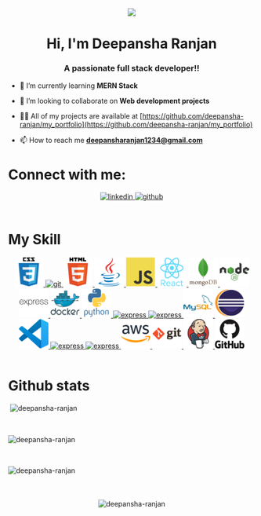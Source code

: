 <div align="center">
  <img src="https://camo.githubusercontent.com/b70081ec9c6d16a35bf18610619030bfc810cda3118051cf75ace93700e233c1/68747470733a2f2f63646e2e6472696262626c652e636f6d2f75736572732f313336343032392f73637265656e73686f74732f31363039333236382f6d656469612f36386538326137666234393034363134613930363664366235343063313462322e676966" align="center" height="" width="400" />
</div>

<h1 align="center">Hi, I'm Deepansha Ranjan</h1>
<h3 align="center">A passionate full stack developer!!</h3>

- 🌱 I’m currently learning **MERN Stack**

- 👯 I’m looking to collaborate on **Web development projects**

- 👨‍💻 All of my projects are available at [https://github.com/deepansha-ranjan/my_portfolio](https://github.com/deepansha-ranjan/my_portfolio)

- 📫 How to reach me **deepansharanjan1234@gmail.com**

# Connect with me:
<div align="center">
  <a href="https://linkedin.com/in/deepansha-ranjan-64a75124a" target="blank">
    <img src="https://img.shields.io/badge/linkedin-%231E77B5.svg?&style=for-the-badge&logo=linkedin&logoColor=white" alt="linkedin" height="30" style="margin-bottom: 6px;" />
  </a>
  <a href="https://github.com/deepansha-ranjan" target="blank">
    <img src="https://img.shields.io/badge/github-%2324292e.svg?&style=for-the-badge&logo=github&logoColor=white" alt="github" height="30" style="margin-bottom: 6px;" />
  </a>
</div>
<br/>

# My Skill
<div align="center"> 
  <a href="https://www.w3schools.com/css/" target="_blank" rel="noreferrer"> 
    <img src="https://raw.githubusercontent.com/devicons/devicon/master/icons/css3/css3-original-wordmark.svg" alt="css3" height="60"/> 
  </a> 
  <a href="https://git-scm.com/" target="_blank" rel="noreferrer"> 
    <img src="https://www.vectorlogo.zone/logos/git-scm/git-scm-icon.svg" alt="git" height="60"/> 
  </a> 
  <a href="https://www.w3.org/html/" target="_blank" rel="noreferrer"> 
    <img src="https://raw.githubusercontent.com/devicons/devicon/master/icons/html5/html5-original-wordmark.svg" alt="html5" height="60"/>
  </a>
  <a href="https://www.java.com" target="_blank" rel="noreferrer"> 
    <img src="https://raw.githubusercontent.com/devicons/devicon/master/icons/java/java-original.svg" alt="java" height="60"/>
  </a>
  <a href="https://developer.mozilla.org/en-US/docs/Web/JavaScript" target="_blank" rel="noreferrer"> 
    <img src="https://raw.githubusercontent.com/devicons/devicon/master/icons/javascript/javascript-original.svg" alt="javascript" height="60"/> 
  </a>
  <a href="https://reactjs.org/" target="_blank" rel="noreferrer"> 
    <img src="https://raw.githubusercontent.com/devicons/devicon/master/icons/react/react-original-wordmark.svg" alt="react" height="60"/> 
  </a> 
  <a href="https://www.mongodb.com/" target="_blank" rel="noreferrer">
    <img src="https://raw.githubusercontent.com/devicons/devicon/master/icons/mongodb/mongodb-original-wordmark.svg" alt="mongodb"height="60"/>
  </a> 
  <a href="https://nodejs.org" target="_blank" rel="noreferrer"> 
    <img src="https://raw.githubusercontent.com/devicons/devicon/master/icons/nodejs/nodejs-original-wordmark.svg" alt="nodejs" height="60"/>
  </a>
<!--    <a href="https://getbootstrap.com" target="_blank" rel="noreferrer">
     <img src="https://raw.githubusercontent.com/devicons/devicon/master/icons/bootstrap/bootstrap-plain-wordmark.svg" alt="bootstrap"  height="60"/> 
   </a> -->
  <a href="https://expressjs.com" target="_blank" rel="noreferrer">
    <img src="https://raw.githubusercontent.com/devicons/devicon/master/icons/express/express-original-wordmark.svg" alt="express" height="60"/> 
  </a> 
   <a href="https://expressjs.com" target="_blank" rel="noreferrer">
    <img src="https://raw.githubusercontent.com/devicons/devicon/master/icons/docker/docker-original-wordmark.svg" alt="express" height="60"/> 
  </a> 
   <a href="https://expressjs.com" target="_blank" rel="noreferrer">
    <img src="https://raw.githubusercontent.com/devicons/devicon/master/icons/python/python-original-wordmark.svg" alt="express" height="60"/> 
  </a> 
   <a href="https://expressjs.com" target="_blank" rel="noreferrer">
    <img src="https://upload.wikimedia.org/wikipedia/commons/7/73/Microsoft_Excel_2013-2019_logo.svg" alt="express" height="60"/> 
  </a> 
   <a href="https://expressjs.com" target="_blank" rel="noreferrer">
    <img src="https://upload.wikimedia.org/wikipedia/commons/c/cf/New_Power_BI_Logo.svg" alt="express" height="60"/> 
  </a> 
   <a href="https://expressjs.com" target="_blank" rel="noreferrer">
    <img src="https://raw.githubusercontent.com/devicons/devicon/master/icons/mysql/mysql-original-wordmark.svg" alt="express" height="60"/> 
  </a> 
   <a href="https://expressjs.com" target="_blank" rel="noreferrer">
    <img src="https://raw.githubusercontent.com/devicons/devicon/master/icons/eclipse/eclipse-original.svg" alt="express" height="60"/> 
  </a> 
   <a href="https://expressjs.com" target="_blank" rel="noreferrer">
    <img src="https://raw.githubusercontent.com/devicons/devicon/master/icons/vscode/vscode-original.svg" alt="express" height="60"/> 
  </a> 
   <a href="https://expressjs.com" target="_blank" rel="noreferrer">
    <img src="https://upload.wikimedia.org/wikipedia/commons/0/05/Scikit_learn_logo_small.svg" alt="express" height="60"/> 
  </a> 
  <a href="https://expressjs.com" target="_blank" rel="noreferrer">
    <img src="https://upload.wikimedia.org/wikipedia/commons/1/10/PyTorch_logo_icon.svg" alt="express" height="60"/> 
  </a> 
   <a href="https://expressjs.com" target="_blank" rel="noreferrer">
    <img src="https://raw.githubusercontent.com/devicons/devicon/master/icons/amazonwebservices/amazonwebservices-original-wordmark.svg" alt="express" height="60"/> 
  </a> 
  <a href="https://expressjs.com" target="_blank" rel="noreferrer">
    <img src="https://raw.githubusercontent.com/devicons/devicon/master/icons/git/git-original-wordmark.svg" alt="express" height="60"/> 
  </a> 
   <a href="https://expressjs.com" target="_blank" rel="noreferrer">
    <img src="https://raw.githubusercontent.com/devicons/devicon/master/icons/jenkins/jenkins-original.svg" alt="express" height="60"/> 
  </a> 
   <a href="https://expressjs.com" target="_blank" rel="noreferrer">
    <img src="https://raw.githubusercontent.com/devicons/devicon/master/icons/github/github-original-wordmark.svg" alt="express" height="60"/> 
  </a> 
</div>
<br/>

# Github stats

<div style="margin-bottom: 20px;">
  <p>&nbsp;<img align="center" src="https://github-readme-stats.vercel.app/api?username=deepansha-ranjan&show_icons=true&locale=en" alt="deepansha-ranjan" /></p>
  <br/>
  <p><img align="center" src="https://github-readme-stats.vercel.app/api/top-langs?username=deepansha-ranjan&show_icons=true&locale=en&layout=compact" alt="deepansha-ranjan" /></p>
  <br/>
  <p><img align="center" src="https://github-readme-streak-stats.herokuapp.com/?user=deepansha-ranjan&" alt="deepansha-ranjan" /></p>
</div>
<br/>
<footer>
<p align="center"> <img src="https://komarev.com/ghpvc/?username=deepansha-ranjan&label=Profile%20views&color=0e75b6&style=flat" alt="deepansha-ranjan" /> </p>
</footer>
